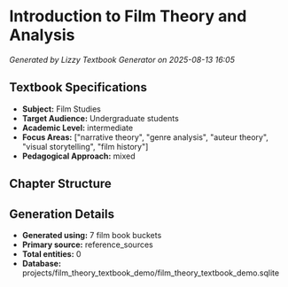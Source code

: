 # Introduction to Film Theory and Analysis
*Generated by Lizzy Textbook Generator on 2025-08-13 16:05*

## Textbook Specifications
- **Subject:** Film Studies
- **Target Audience:** Undergraduate students
- **Academic Level:** intermediate
- **Focus Areas:** ["narrative theory", "genre analysis", "auteur theory", "visual storytelling", "film history"]
- **Pedagogical Approach:** mixed

## Chapter Structure

## Generation Details

- **Generated using:** 7 film book buckets
- **Primary source:** reference_sources
- **Total entities:** 0
- **Database:** projects/film_theory_textbook_demo/film_theory_textbook_demo.sqlite
